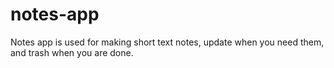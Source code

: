 # notes-app
Notes app is used for making short text notes, update when you need them, and trash when you are done.
